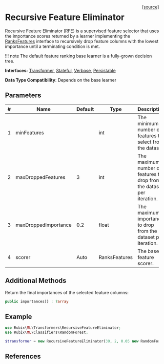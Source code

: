 <span style="float:right;"><a href="https://github.com/RubixML/ML/blob/master/src/Transformers/RecursiveFeatureEliminator.php">[source]</a></span>

# Recursive Feature Eliminator
Recursive Feature Eliminator (RFE) is a supervised feature selector that uses the importance scores returned by a learner implementing the [RanksFeatures](../ranks-features.md) interface to recursively drop feature columns with the lowest importance until a terminating condition is met.

!!! note
    The default feature ranking base learner is a fully-grown decision tree.

**Interfaces:** [Transformer](api.md#transformer), [Stateful](api.md#stateful), [Verbose](../verbose.md), [Persistable](../persistable.md)

**Data Type Compatibility:** Depends on the base learner

## Parameters
| # | Name | Default | Type | Description |
|---|---|---|---|---|
| 1 | minFeatures | | int | The minimum number of features to select from the dataset. |
| 2 | maxDroppedFeatures | 3 | int | The maximum number of features to drop from the dataset per iteration. |
| 3 | maxDroppedImportance | 0.2 | float | The maximum importance to drop from the dataset per iteration. |
| 4 | scorer | Auto | RanksFeatures | The base feature scorer. |

## Additional Methods
Return the final importances of the selected feature columns:
``` php
public importances() : ?array
```

## Example
```php
use Rubix\ML\Transformers\RecursiveFeatureEliminator;
use Rubix\ML\Classifiers\RandomForest;

$transformer = new RecursiveFeatureEliminator(30, 2, 0.05 new RandomForest());
```

## References
[^1]: I. Guyon et al. (2002). Gene Selection for Cancer Classification using Support Vector Machines.
